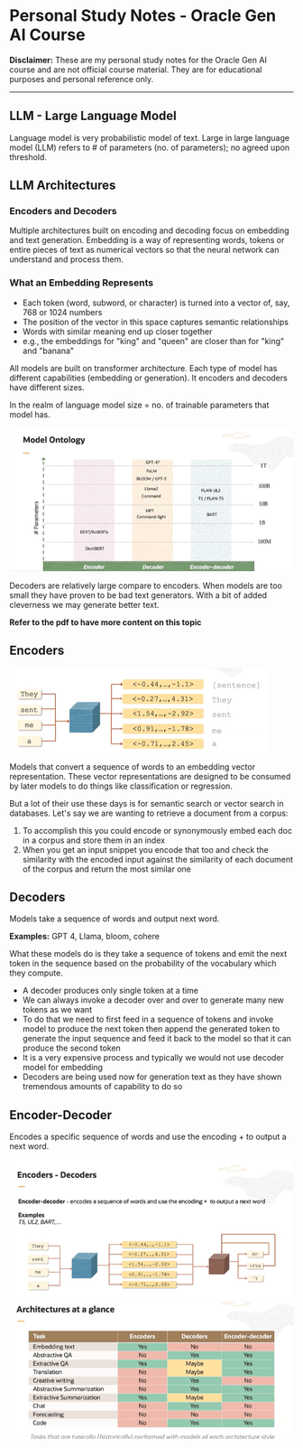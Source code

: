 # Personal Study Notes - Oracle Gen AI Course

**Disclaimer:** These are my personal study notes for the Oracle Gen AI course and are not official course material. They are for educational purposes and personal reference only.

---

## LLM - Large Language Model

Language model is very probabilistic model of text. Large in large language model (LLM) refers to # of parameters (no. of parameters); no agreed upon threshold.

## LLM Architectures

### Encoders and Decoders

Multiple architectures built on encoding and decoding focus on embedding and text generation. Embedding is a way of representing words, tokens or entire pieces of text as numerical vectors so that the neural network can understand and process them.

### What an Embedding Represents

- Each token (word, subword, or character) is turned into a vector of, say, 768 or 1024 numbers
- The position of the vector in this space captures semantic relationships
- Words with similar meaning end up closer together
- e.g., the embeddings for "king" and "queen" are closer than for "king" and "banana"

All models are built on transformer architecture. Each type of model has different capabilities (embedding or generation). It encoders and decoders have different sizes.

In the realm of language model size = no. of trainable parameters that model has.

![alt text](image.png)

Decoders are relatively large compare to encoders. When models are too small they have proven to be bad text generators. With a bit of added cleverness we may generate better text.

**Refer to the pdf to have more content on this topic**

## Encoders

![alt text](image-1.png)

Models that convert a sequence of words to an embedding vector representation. These vector representations are designed to be consumed by later models to do things like classification or regression.

But a lot of their use these days is for semantic search or vector search in databases. Let's say we are wanting to retrieve a document from a corpus:

1. To accomplish this you could encode or synonymously embed each doc in a corpus and store them in an index
2. When you get an input snippet you encode that too and check the similarity with the encoded input against the similarity of each document of the corpus and return the most similar one

## Decoders

Models take a sequence of words and output next word.

**Examples:** GPT 4, Llama, bloom, cohere

What these models do is they take a sequence of tokens and emit the next token in the sequence based on the probability of the vocabulary which they compute.

- A decoder produces only single token at a time
- We can always invoke a decoder over and over to generate many new tokens as we want
- To do that we need to first feed in a sequence of tokens and invoke model to produce the next token then append the generated token to generate the input sequence and feed it back to the model so that it can produce the second token
- It is a very expensive process and typically we would not use decoder model for embedding
- Decoders are being used now for generation text as they have shown tremendous amounts of capability to do so

## Encoder-Decoder

Encodes a specific sequence of words and use the encoding + to output a next word.

![alt text](image-2.png)
![alt text](image-3.png)
